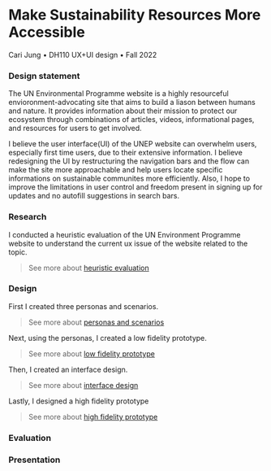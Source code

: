 # Make Sustainability Resources More Accessible
Cari Jung • DH110 UX+UI design • Fall 2022

### Design statement
The UN Environmental Programme website is a highly resourceful envioronment-advocating site that aims to build a liason between humans and nature. It provides information about their mission to protect our ecosystem through combinations of articles, videos, informational pages, and resources for users to get involved. 

I believe the user interface(UI) of the UNEP website can overwhelm users, especially first time users, due to their extensive information. I believe redesigning the UI by restructuring the navigation bars and the flow can make the site more approachable and help users locate specific informations on sustainable communites more efficiently. Also, I hope to improve the limitations in user control and freedom present in signing up for updates and no autofill suggestions in search bars.

### Research
I conducted a heuristic evaluation of the UN Environment Programme website to understand the current ux issue of the website related to the topic. 
> See more about [heuristic evaluation](https://github.com/carijung/DH110-22F-SustainableCitiesAndCommunities/blob/main/README.md)

### Design
First I created three personas and scenarios.
> See more about [personas and scenarios](https://github.com/carijung/DH110-Assignment4-Persona-Scenario/blob/main/README.md)

Next, using the personas, I created a low fidelity prototype.
> See more about [low fidelity prototype](https://github.com/carijung/DH110-Assignment4-Persona-Scenario/blob/main/README.md)

Then, I created an interface design.
> See more about [interface design](https://github.com/carijung/DH110-InterfaceDesign/blob/main/README.md)

Lastly, I designed a high fidelity prototype
> See more about [high fidelity prototype](https://github.com/carijung/DH110-HighFidelityPrototype/blob/main/README.md)

### Evaluation

### Presentation

